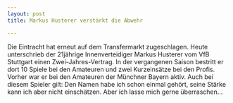 ```yaml
---
layout: post
title: Markus Husterer verstärkt die Abwehr

---
```


Die Eintracht hat erneut auf dem Transfermarkt zugeschlagen. Heute unterschrieb der 21jährige Innenverteidiger Markus Husterer vom VfB Stuttgart einen Zwei-Jahres-Vertrag. In der vergangenen Saison bestritt er dort 10 Spiele bei den Amateuren und zwei Kurzeinsätze bei den Profis. Vorher war er bei den Amateuren der Münchner Bayern aktiv. Auch bei diesem Spieler gilt: Den Namen habe ich schon einmal gehört, seine Stärke kann ich aber nicht einschätzen. Aber ich lasse mich gerne überraschen...


